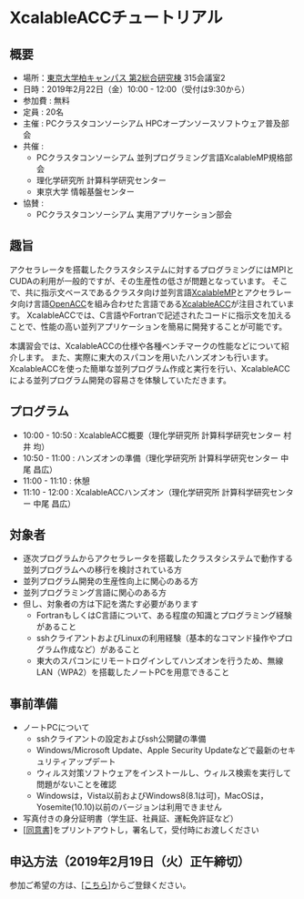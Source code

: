 # XcalableACCチュートリアル

## 概要
* 場所：<a href="https://www.u-tokyo.ac.jp/campusmap/cam03_10_01_j.html">東京大学柏キャンパス 第2総合研究棟</a> 315会議室2
* 日時：2019年2月22日（金）10:00 - 12:00（受付は9:30から）
* 参加費 : 無料
* 定員 : 20名
* 主催 : PCクラスタコンソーシアム HPCオープンソースソフトウェア普及部会
* 共催 : 
    * PCクラスタコンソーシアム 並列プログラミング言語XcalableMP規格部会
    * 理化学研究所 計算科学研究センター
    * 東京大学 情報基盤センター
* 協賛 :
    * PCクラスタコンソーシアム 実用アプリケーション部会

## 趣旨
アクセラレータを搭載したクラスタシステムに対するプログラミングにはMPIとCUDAの利用が一般的ですが、その生産性の低さが問題となっています。
そこで、共に指示文ベースであるクラスタ向け並列言語<a href="http://xcalablemp.org/ja">XcalableMP</a>とアクセラレータ向け言語<a href="https://www.openacc.org">OpenACC</a>を組み合わせた言語である<a href="http://xcalablemp.org/ja/XACC.html">XcalableACC</a>が注目されています。
XcalableACCでは、C言語やFortranで記述されたコードに指示文を加えることで、性能の高い並列アプリケーションを簡易に開発することが可能です。

本講習会では、XcalableACCの仕様や各種ベンチマークの性能などについて紹介します。
また、実際に東大のスパコンを用いたハンズオンも行います。
XcalableACCを使った簡単な並列プログラム作成と実行を行い、XcalableACCによる並列プログラム開発の容易さを体験していただきます。

## プログラム
* 10:00 - 10:50 : XcalableACC概要（理化学研究所 計算科学研究センター 村井 均）
* 10:50 - 11:00 : ハンズオンの準備（理化学研究所 計算科学研究センター 中尾 昌広）
* 11:00 - 11:10 : 休憩
* 11:10 - 12:00 : XcalableACCハンズオン（理化学研究所 計算科学研究センター 中尾 昌広）

## 対象者
* 逐次プログラムからアクセラレータを搭載したクラスタシステムで動作する並列プログラムへの移行を検討されている方
* 並列プログラム開発の生産性向上に関心のある方
* 並列プログラミング言語に関心のある方
* 但し、対象者の方は下記を満たす必要があります
    * FortranもしくはC言語について、ある程度の知識とプログラミング経験があること
    * sshクライアントおよびLinuxの利用経験（基本的なコマンド操作やプログラム作成など）があること
    * 東大のスパコンにリモートログインしてハンズオンを行うため、無線LAN（WPA2）を搭載したノートPCを用意できること

## 事前準備
* ノートPCについて
    * sshクライアントの設定およびssh公開鍵の準備
    * Windows/Microsoft Update、Apple Security Updateなどで最新のセキュリティアップデート
    * ウィルス対策ソフトウェアをインストールし、ウィルス検索を実行して問題がないことを確認
    * Windowsは，Vista以前およびWindows8(8.1は可)，MacOSは，Yosemite(10.10)以前のバージョンは利用できません
* 写真付きの身分証明書（学生証、社員証、運転免許証など）
* <a href="https://www.cc.u-tokyo.ac.jp/events/lectures/X03/tutorial-douisho-XACC.pdf">[同意書]</a>をプリントアウトし，署名して，受付時にお渡しください

## 申込方法（2019年2月19日（火）正午締切）
参加ご希望の方は、<a href="https://regist.cc.u-tokyo.ac.jp/entry4/form.html">[こちら]</a>からご登録ください。

